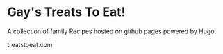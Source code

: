 # Gay's Treats To Eat!

A collection of family Recipes hosted on github pages powered by Hugo.

treatstoeat.com